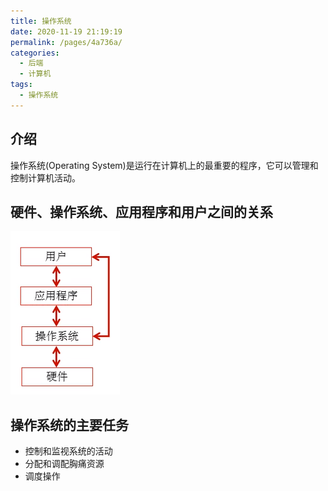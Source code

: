 ```yaml
---
title: 操作系统
date: 2020-11-19 21:19:19
permalink: /pages/4a736a/
categories:
  - 后端
  - 计算机
tags:
  - 操作系统
---
```






## 介绍

操作系统(Operating System)是运行在计算机上的最重要的程序，它可以管理和控制计算机活动。



## 硬件、操作系统、应用程序和用户之间的关系

![image-20201119212206370](https://raw.githubusercontent.com/SaulJWu/images/main/20201119212206.png)

## 操作系统的主要任务

- 控制和监视系统的活动
- 分配和调配胸痛资源
- 调度操作

